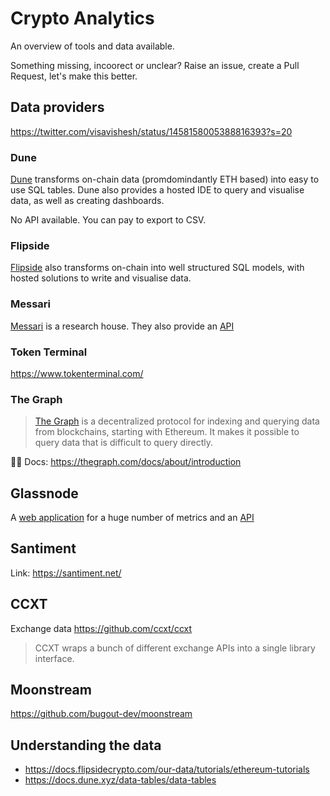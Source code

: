# Crypto Analytics

An overview of tools and data available.

Something missing, incoorect or unclear? Raise an issue, create a Pull Request, let's make this better.

## Data providers

https://twitter.com/visavishesh/status/1458158005388816393?s=20

### Dune

[Dune](https://dune.xyz/home) transforms on-chain data (promdomindantly ETH based) into easy to use SQL tables. Dune also provides a hosted IDE to query and visualise data, as well as creating dashboards.

No API available. You can pay to export to CSV.

### Flipside

[Flipside](https://www.flipsidecrypto.com/) also transforms on-chain into well structured SQL models, with hosted solutions to write and visualise data.

### Messari

[Messari](https://messari.io/) is a research house. They also provide an [API](https://messari.io/api/docs)

### Token Terminal

https://www.tokenterminal.com/

### The Graph

> [The Graph](https://thegraph.com/en/) is a decentralized protocol for indexing and querying data from blockchains, starting with Ethereum. It makes it possible to query data that is difficult to query directly.

🤷‍♂️ Docs: https://thegraph.com/docs/about/introduction

## Glassnode

A [web application](https://studio.glassnode.com/metrics?a=BTC&m=addresses.ActiveCount) for a huge number of metrics and an [API](https://docs.glassnode.com/api/addresses)

## Santiment

Link: https://santiment.net/

## CCXT

Exchange data https://github.com/ccxt/ccxt

> CCXT wraps a bunch of different exchange APIs into a single library interface. 

## Moonstream

https://github.com/bugout-dev/moonstream


## Understanding the data

- https://docs.flipsidecrypto.com/our-data/tutorials/ethereum-tutorials
- https://docs.dune.xyz/data-tables/data-tables
